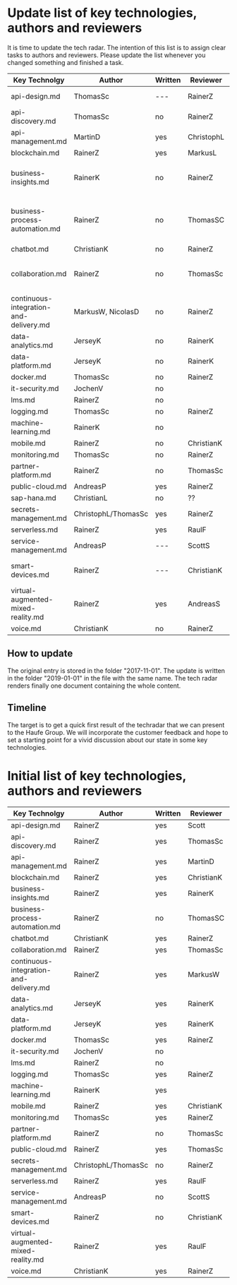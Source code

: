 ﻿# Update list of key technologies, authors and reviewers #

It is time to update the tech radar.
The intention of this list is to assign clear tasks to authors and reviewers.
Please update the list whenever you changed something and finished a task.

Key Technolgy                              | Author             | Written | Reviewer   | Reviewed | State
-------------------------------------------|--------------------|---------|------------|----------|----------------------------
api-design.md                              | ThomasSc           | ---     | RainerZ    | no       | no update needed
api-discovery.md                           | ThomasSc           | no      | RainerZ    | no       | update 
api-management.md                          | MartinD            | yes     | ChristophL | yes      | update
blockchain.md                              | RainerZ            | yes     | MarkusL    | yes      | update
business-insights.md                       | RainerK            | no      | RainerZ    | no       | ask RainerK and ThomasSc
business-process-automation.md             | RainerZ            | no      | ThomasSC   | no       | update - ask lexoffice and Larissa Wissmann
chatbot.md                                 | ChristianK         | no      | RainerZ    | no       | update
collaboration.md                           | RainerZ            | no      | ThomasSc   | no       | update needed (People.Os, lexoffice)
continuous-integration-and-delivery.md     | MarkusW, NicolasD  | no      | RainerZ    | no       | update
data-analytics.md                          | JerseyK            | no      | RainerK    | no       | update
data-platform.md                           | JerseyK            | no      | RainerK    | no       | update
docker.md                                  | ThomasSc           | no      | RainerZ    | no       | update
it-security.md                             | JochenV            | no      |            | no       | hide
lms.md                                     | RainerZ            | no      |            | no       | hide
logging.md                                 | ThomasSc           | no      | RainerZ    | no       | update
machine-learning.md                        | RainerK            | no      |            | no       | update
mobile.md                                  | RainerZ            | no      | ChristianK | no       | no update
monitoring.md                              | ThomasSc           | no      | RainerZ    | no       | update
partner-platform.md                        | RainerZ            | no      | ThomasSc   | no       | write
public-cloud.md                            | AndreasP           | yes     | RainerZ    | yes      | update
sap-hana.md                                | ChristianL         | no      | ??         | no       | update
secrets-management.md                      | ChristophL/ThomasSc| yes     | RainerZ    | no       | update
serverless.md                              | RainerZ            | yes     | RaulF      | no       | update
service-management.md                      | AndreasP           | ---     | ScottS     | no       | no update needed
smart-devices.md                           | RainerZ            | ---     | ChristianK | ---      | no update - nothing changed
virtual-augmented-mixed-reality.md         | RainerZ            | yes     | AndreasS   | no       | update
voice.md                                   | ChristianK         | no      | RainerZ    | no       | update

## How to update ##

The original entry is stored in the folder "2017-11-01".
The update is written in the folder "2019-01-01" in the file with the same name.
The tech radar renders finally one document containing the whole content.

## Timeline ##

The target is to get a quick first result of the techradar that we can present to the Haufe Group.
We will incorporate the customer feedback and hope to set a starting point for a vivid discussion about our state in some key technologies.

# Initial list of key technologies, authors and reviewers #

Key Technolgy                              | Author             | Written | Reviewer   | Reviewed | State
-------------------------------------------|--------------------|---------|------------|----------|----------------------------
api-design.md                              | RainerZ            | yes     | Scott      | no       | ok
api-discovery.md                           | RainerZ            | yes     | ThomasSc   | no       | review needed
api-management.md                          | RainerZ            | yes     | MartinD    | no       | ok
blockchain.md                              | RainerZ            | yes     | ChristianK | no       | ok
business-insights.md                       | RainerZ            | yes     | RainerK    | no       | ok
business-process-automation.md             | RainerZ            | no      | ThomasSC   | no       | ok
chatbot.md                                 | ChristianK         | yes     | RainerZ    | yes      | ok
collaboration.md                           | RainerZ            | yes     | ThomasSc   | no       | ok
continuous-integration-and-delivery.md     | RainerZ            | yes     | MarkusW    | no       | ok
data-analytics.md                          | JerseyK            | yes     | RainerK    | no       | ok
data-platform.md                           | JerseyK            | yes     | RainerK    | no       | ok
docker.md                                  | ThomasSc           | yes     | RainerZ    | no       | ok
it-security.md                             | JochenV            | no      |            | no       | hide
lms.md                                     | RainerZ            | no      |            | no       | hide
logging.md                                 | ThomasSc           | yes     | RainerZ    | no       | ok
machine-learning.md                        | RainerK            | yes     |            | no       | ok
mobile.md                                  | RainerZ            | yes     | ChristianK | no       | ok
monitoring.md                              | ThomasSc           | yes     | RainerZ    | no       | ok
partner-platform.md                        | RainerZ            | no      | ThomasSc   | no       | ok
public-cloud.md                            | RainerZ            | yes     | ThomasSc   | no       | ok
secrets-management.md                      | ChristophL/ThomasSc| no      | RainerZ    | no       | under construction
serverless.md                              | RainerZ            | yes     | RaulF      | no       | ok
service-management.md                      | AndreasP           | no      | ScottS     | no       | ok
smart-devices.md                           | RainerZ            | no      | ChristianK | no       | ok
virtual-augmented-mixed-reality.md         | RainerZ            | yes     | RaulF      | no       | ok
voice.md                                   | ChristianK         | yes     | RainerZ    | no       | ok

